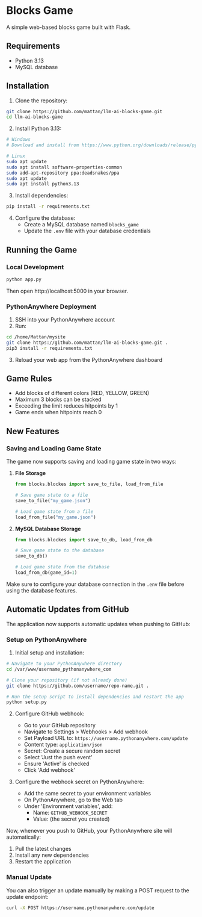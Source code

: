 # Blocks Game

A simple web-based blocks game built with Flask.

## Requirements

- Python 3.13
- MySQL database

## Installation

1. Clone the repository:
```bash
git clone https://github.com/mattan/llm-ai-blocks-game.git
cd llm-ai-blocks-game
```

2. Install Python 3.13:
```bash
# Windows
# Download and install from https://www.python.org/downloads/release/python-3130/

# Linux
sudo apt update
sudo apt install software-properties-common
sudo add-apt-repository ppa:deadsnakes/ppa
sudo apt update
sudo apt install python3.13
```

3. Install dependencies:
```bash
pip install -r requirements.txt
```

4. Configure the database:
   - Create a MySQL database named `blocks_game`
   - Update the `.env` file with your database credentials

## Running the Game

### Local Development
```bash
python app.py
```
Then open http://localhost:5000 in your browser.

### PythonAnywhere Deployment
1. SSH into your PythonAnywhere account
2. Run:
```bash
cd /home/Mattan/mysite
git clone https://github.com/mattan/llm-ai-blocks-game.git .
pip3 install -r requirements.txt
```
3. Reload your web app from the PythonAnywhere dashboard

## Game Rules
- Add blocks of different colors (RED, YELLOW, GREEN)
- Maximum 3 blocks can be stacked
- Exceeding the limit reduces hitpoints by 1
- Game ends when hitpoints reach 0

## New Features

### Saving and Loading Game State

The game now supports saving and loading game state in two ways:

1. **File Storage**
   ```python
   from blocks.blockes import save_to_file, load_from_file
   
   # Save game state to a file
   save_to_file("my_game.json")
   
   # Load game state from a file
   load_from_file("my_game.json")
   ```

2. **MySQL Database Storage**
   ```python
   from blocks.blockes import save_to_db, load_from_db
   
   # Save game state to the database
   save_to_db()
   
   # Load game state from the database
   load_from_db(game_id=1)
   ```

Make sure to configure your database connection in the `.env` file before using the database features. 

## Automatic Updates from GitHub

The application now supports automatic updates when pushing to GitHub:

### Setup on PythonAnywhere

1. Initial setup and installation:
```bash
# Navigate to your PythonAnywhere directory
cd /var/www/username_pythonanywhere_com

# Clone your repository (if not already done)
git clone https://github.com/username/repo-name.git .

# Run the setup script to install dependencies and restart the app
python setup.py
```

2. Configure GitHub webhook:
   - Go to your GitHub repository
   - Navigate to Settings > Webhooks > Add webhook
   - Set Payload URL to: `https://username.pythonanywhere.com/update`
   - Content type: `application/json`
   - Secret: Create a secure random secret
   - Select 'Just the push event'
   - Ensure 'Active' is checked
   - Click 'Add webhook'

3. Configure the webhook secret on PythonAnywhere:
   - Add the same secret to your environment variables
   - On PythonAnywhere, go to the Web tab
   - Under 'Environment variables', add:
     - Name: `GITHUB_WEBHOOK_SECRET`
     - Value: (the secret you created)

Now, whenever you push to GitHub, your PythonAnywhere site will automatically:
1. Pull the latest changes
2. Install any new dependencies
3. Restart the application

### Manual Update

You can also trigger an update manually by making a POST request to the update endpoint:

```bash
curl -X POST https://username.pythonanywhere.com/update
``` 